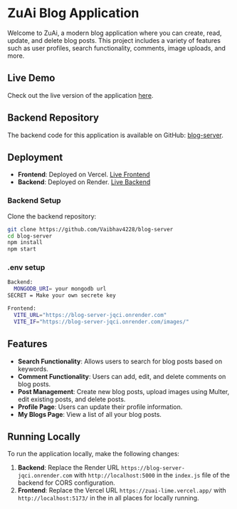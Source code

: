 # ZuAi Blog Application

Welcome to ZuAi, a modern blog application where you can create, read, update, and delete blog posts. This project includes a variety of features such as user profiles, search functionality, comments, image uploads, and more.

## Live Demo

Check out the live version of the application [here](https://zuai-lime.vercel.app/).

## Backend Repository

The backend code for this application is available on GitHub: [blog-server](https://github.com/Vaibhav4228/blog-server).

## Deployment

- **Frontend**: Deployed on Vercel. [Live Frontend](https://zuai-lime.vercel.app/)
- **Backend**: Deployed on Render. [Live Backend](https://blog-server-jqci.onrender.com)


### Backend Setup

Clone the backend repository:
```bash
git clone https://github.com/Vaibhav4228/blog-server
cd blog-server
npm install
npm start


````
### .env setup
```bash
Backend:
  MONGODB_URI= your mongodb url
SECRET = Make your own secrete key

Frontend:
  VITE_URL="https://blog-server-jqci.onrender.com"
  VITE_IF="https://blog-server-jqci.onrender.com/images/"
````

## Features

- **Search Functionality**: Allows users to search for blog posts based on keywords.
- **Comment Functionality**: Users can add, edit, and delete comments on blog posts.
- **Post Management**: Create new blog posts, upload images using Multer, edit existing posts, and delete posts.
- **Profile Page**: Users can update their profile information.
- **My Blogs Page**: View a list of all your blog posts.

## Running Locally

To run the application locally, make the following changes:

1. **Backend**: Replace the Render URL `https://blog-server-jqci.onrender.com` with `http://localhost:5000` in the `index.js` file of the backend for CORS configuration.
2. **Frontend**: Replace the Vercel URL `https://zuai-lime.vercel.app/` with `http://localhost:5173/` in the in all places for locally running.
